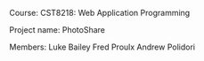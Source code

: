 Course: CST8218: Web Application Programming

Project name: PhotoShare

Members:
Luke Bailey
Fred Proulx
Andrew Polidori